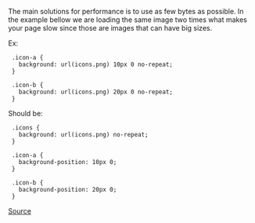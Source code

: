 The main solutions for performance is to use as few bytes as possible. In the example bellow we are loading the same image two
times what makes your page slow since those are images that can have big sizes.

Ex:

     .icon-a {
       background: url(icons.png) 10px 0 no-repeat;
     }

     .icon-b {
       background: url(icons.png) 20px 0 no-repeat;
     }

Should be:

     .icons {
       background: url(icons.png) no-repeat;
     }

     .icon-a {
       background-position: 10px 0;
     }

     .icon-b {
       background-position: 20px 0;
     }

[Source](https://github.com/CSSLint/csslint/wiki/Disallow-duplicate-background-images)
      